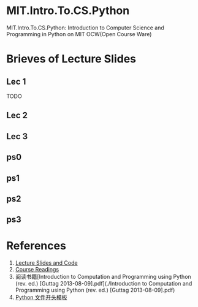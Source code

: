 # MIT.Intro.To.CS.Python
MIT.Intro.To.CS.Python: Introduction to Computer Science and Programming in Python on MIT OCW(Open Course Ware)  

# Brieves of Lecture Slides 
## Lec 1
TODO

## Lec 2

## Lec 3


## ps0

## ps1

## ps2

## ps3


# References
1. [Lecture Slides and Code](https://ocw.mit.edu/courses/electrical-engineering-and-computer-science/6-0001-introduction-to-computer-science-and-programming-in-python-fall-2016/lecture-slides-code/)  
2. [Course Readings](https://ocw.mit.edu/courses/electrical-engineering-and-computer-science/6-0001-introduction-to-computer-science-and-programming-in-python-fall-2016/readings/)
3. 阅读书籍[Introduction to Computation and Programming using Python (rev. ed.) [Guttag 2013-08-09].pdf](./Introduction to Computation and Programming using Python (rev. ed.) [Guttag 2013-08-09].pdf)
4. [Python 文件开头模板](./python-file-begin.md)

